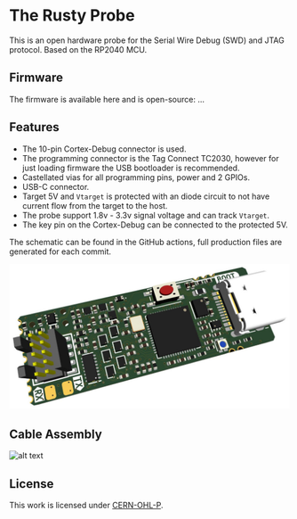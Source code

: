 # The Rusty Probe

This is an open hardware probe for the Serial Wire Debug (SWD) and JTAG protocol.
Based on the RP2040 MCU.

## Firmware

The firmware is available here and is open-source: ...

## Features

* The 10-pin Cortex-Debug connector is used.
* The programming connector is the Tag Connect TC2030, however for just loading firmware the USB bootloader is recommended.
* Castellated vias for all programming pins, power and 2 GPIOs.
* USB-C connector.
* Target 5V and `Vtarget` is protected with an diode circuit to not have current flow from the target to the host.
* The probe support 1.8v - 3.3v signal voltage and can track `Vtarget`.
* The key pin on the Cortex-Debug can be connected to the protected 5V.

The schematic can be found in the GitHub actions, full production files are generated for each commit.

![alt text](rs-probe.jpg "probe")

## Cable Assembly

![alt text](docs/cable-asssembly-instructions.png "cable assembly")

## License

This work is licensed under [CERN-OHL-P](cern_ohl_p_v2.txt).
